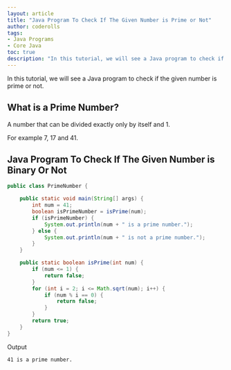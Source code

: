 ```yaml
---
layout: article  
title: "Java Program To Check If The Given Number is Prime or Not"  
author: coderolls  
tags: 
- Java Programs
- Core Java
toc: true
description: "In this tutorial, we will see a Java program to check if the given number is Prime or Not."
---
```


In this tutorial, we will see a Java program to check if the given number is prime or not.

## What is a Prime Number?

A number that can be divided exactly only by itself and 1.

For example 7, 17 and 41.

## Java Program To Check If The Given Number is Binary Or Not

```java
public class PrimeNumber {

    public static void main(String[] args) {
        int num = 41;
        boolean isPrimeNumber = isPrime(num);
        if (isPrimeNumber) {
            System.out.println(num + " is a prime number.");
        } else {
            System.out.println(num + " is not a prime number.");
        }
    }

    public static boolean isPrime(int num) {
        if (num <= 1) {
            return false;
        }
        for (int i = 2; i <= Math.sqrt(num); i++) {
            if (num % i == 0) {
                return false;
            }
        }
        return true;
    }
}
```

Output

```
41 is a prime number.
```

